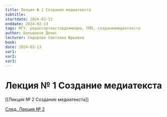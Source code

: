 ```yaml
---
title: Лекция № 1 Создание медиатекста
subtitle: 
startdate: 2024-02-13
enddate: 2024-02-13
tags: МГУ, редактортекстовдлямедиа, ППП, созданиемедиатекста
author: Большаков Денис
lecturer: Сидорова Светлана Юрьевна
book: 
date: 2024-02-13
var1: 
var2: 
var3:
---
```

# Лекция № 1 Создание медиатекста

[[Лекция № 2 Создание медиатекста]]

[След. Лекция № 2](https://github.com/denisbolshakoff/MSU/blob/main/Создание%20медиатекста/Лекция%20№%202%20Создание%20медиатекста.md)